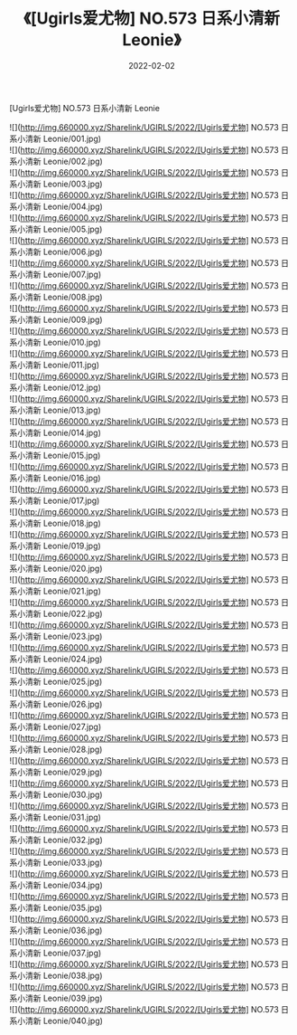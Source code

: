 ﻿---
layout: post
title:  《[Ugirls爱尤物] NO.573 日系小清新 Leonie》
date:   2022-02-02
img: http://img.660000.xyz/Sharelink/UGIRLS/2022/[Ugirls爱尤物] NO.573 日系小清新 Leonie/000.jpg
categories: [美女, 清纯, 唯美]
---

[Ugirls爱尤物] NO.573 日系小清新 Leonie

 ![](http://img.660000.xyz/Sharelink/UGIRLS/2022/[Ugirls爱尤物] NO.573 日系小清新 Leonie/001.jpg) <br>![](http://img.660000.xyz/Sharelink/UGIRLS/2022/[Ugirls爱尤物] NO.573 日系小清新 Leonie/002.jpg) <br>![](http://img.660000.xyz/Sharelink/UGIRLS/2022/[Ugirls爱尤物] NO.573 日系小清新 Leonie/003.jpg) <br>![](http://img.660000.xyz/Sharelink/UGIRLS/2022/[Ugirls爱尤物] NO.573 日系小清新 Leonie/004.jpg) <br>![](http://img.660000.xyz/Sharelink/UGIRLS/2022/[Ugirls爱尤物] NO.573 日系小清新 Leonie/005.jpg) <br>![](http://img.660000.xyz/Sharelink/UGIRLS/2022/[Ugirls爱尤物] NO.573 日系小清新 Leonie/006.jpg) <br>![](http://img.660000.xyz/Sharelink/UGIRLS/2022/[Ugirls爱尤物] NO.573 日系小清新 Leonie/007.jpg) <br>![](http://img.660000.xyz/Sharelink/UGIRLS/2022/[Ugirls爱尤物] NO.573 日系小清新 Leonie/008.jpg) <br>![](http://img.660000.xyz/Sharelink/UGIRLS/2022/[Ugirls爱尤物] NO.573 日系小清新 Leonie/009.jpg) <br>![](http://img.660000.xyz/Sharelink/UGIRLS/2022/[Ugirls爱尤物] NO.573 日系小清新 Leonie/010.jpg) <br>![](http://img.660000.xyz/Sharelink/UGIRLS/2022/[Ugirls爱尤物] NO.573 日系小清新 Leonie/011.jpg) <br>![](http://img.660000.xyz/Sharelink/UGIRLS/2022/[Ugirls爱尤物] NO.573 日系小清新 Leonie/012.jpg) <br>![](http://img.660000.xyz/Sharelink/UGIRLS/2022/[Ugirls爱尤物] NO.573 日系小清新 Leonie/013.jpg) <br>![](http://img.660000.xyz/Sharelink/UGIRLS/2022/[Ugirls爱尤物] NO.573 日系小清新 Leonie/014.jpg) <br>![](http://img.660000.xyz/Sharelink/UGIRLS/2022/[Ugirls爱尤物] NO.573 日系小清新 Leonie/015.jpg) <br>![](http://img.660000.xyz/Sharelink/UGIRLS/2022/[Ugirls爱尤物] NO.573 日系小清新 Leonie/016.jpg) <br>![](http://img.660000.xyz/Sharelink/UGIRLS/2022/[Ugirls爱尤物] NO.573 日系小清新 Leonie/017.jpg) <br>![](http://img.660000.xyz/Sharelink/UGIRLS/2022/[Ugirls爱尤物] NO.573 日系小清新 Leonie/018.jpg) <br>![](http://img.660000.xyz/Sharelink/UGIRLS/2022/[Ugirls爱尤物] NO.573 日系小清新 Leonie/019.jpg) <br>![](http://img.660000.xyz/Sharelink/UGIRLS/2022/[Ugirls爱尤物] NO.573 日系小清新 Leonie/020.jpg) <br>![](http://img.660000.xyz/Sharelink/UGIRLS/2022/[Ugirls爱尤物] NO.573 日系小清新 Leonie/021.jpg) <br>![](http://img.660000.xyz/Sharelink/UGIRLS/2022/[Ugirls爱尤物] NO.573 日系小清新 Leonie/022.jpg) <br>![](http://img.660000.xyz/Sharelink/UGIRLS/2022/[Ugirls爱尤物] NO.573 日系小清新 Leonie/023.jpg) <br>![](http://img.660000.xyz/Sharelink/UGIRLS/2022/[Ugirls爱尤物] NO.573 日系小清新 Leonie/024.jpg) <br>![](http://img.660000.xyz/Sharelink/UGIRLS/2022/[Ugirls爱尤物] NO.573 日系小清新 Leonie/025.jpg) <br>![](http://img.660000.xyz/Sharelink/UGIRLS/2022/[Ugirls爱尤物] NO.573 日系小清新 Leonie/026.jpg) <br>![](http://img.660000.xyz/Sharelink/UGIRLS/2022/[Ugirls爱尤物] NO.573 日系小清新 Leonie/027.jpg) <br>![](http://img.660000.xyz/Sharelink/UGIRLS/2022/[Ugirls爱尤物] NO.573 日系小清新 Leonie/028.jpg) <br>![](http://img.660000.xyz/Sharelink/UGIRLS/2022/[Ugirls爱尤物] NO.573 日系小清新 Leonie/029.jpg) <br>![](http://img.660000.xyz/Sharelink/UGIRLS/2022/[Ugirls爱尤物] NO.573 日系小清新 Leonie/030.jpg) <br>![](http://img.660000.xyz/Sharelink/UGIRLS/2022/[Ugirls爱尤物] NO.573 日系小清新 Leonie/031.jpg) <br>![](http://img.660000.xyz/Sharelink/UGIRLS/2022/[Ugirls爱尤物] NO.573 日系小清新 Leonie/032.jpg) <br>![](http://img.660000.xyz/Sharelink/UGIRLS/2022/[Ugirls爱尤物] NO.573 日系小清新 Leonie/033.jpg) <br>![](http://img.660000.xyz/Sharelink/UGIRLS/2022/[Ugirls爱尤物] NO.573 日系小清新 Leonie/034.jpg) <br>![](http://img.660000.xyz/Sharelink/UGIRLS/2022/[Ugirls爱尤物] NO.573 日系小清新 Leonie/035.jpg) <br>![](http://img.660000.xyz/Sharelink/UGIRLS/2022/[Ugirls爱尤物] NO.573 日系小清新 Leonie/036.jpg) <br>![](http://img.660000.xyz/Sharelink/UGIRLS/2022/[Ugirls爱尤物] NO.573 日系小清新 Leonie/037.jpg) <br>![](http://img.660000.xyz/Sharelink/UGIRLS/2022/[Ugirls爱尤物] NO.573 日系小清新 Leonie/038.jpg) <br>![](http://img.660000.xyz/Sharelink/UGIRLS/2022/[Ugirls爱尤物] NO.573 日系小清新 Leonie/039.jpg) <br>![](http://img.660000.xyz/Sharelink/UGIRLS/2022/[Ugirls爱尤物] NO.573 日系小清新 Leonie/040.jpg) <br>